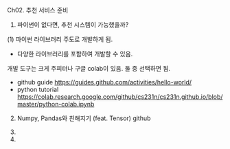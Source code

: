 Ch02. 추천 서비스 준비

01. 파이썬이 없다면, 추천 시스템이 가능했을까?

(1) 파이썬 라이브러리 주도로 개발하게 됨.

- 다양한 라이브러리를 포함하여 개발할 수 있음.

개발 도구는 크게 주피터나 구글 colab이 있음. 둘 중 선택하면 됨.

- github guide
https://guides.github.com/activities/hello-world/
- python tutorial
https://colab.research.google.com/github/cs231n/cs231n.github.io/blob/master/python-colab.ipynb


02. Numpy, Pandas와 친해지기 (feat. Tensor)
github 



03. 


04. 

